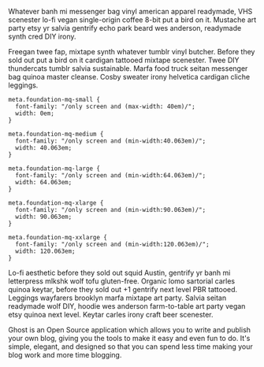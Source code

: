 Whatever banh mi messenger bag vinyl american apparel readymade, VHS scenester lo-fi vegan single-origin coffee 8-bit put a bird on it. Mustache art party etsy yr salvia gentrify echo park beard wes anderson, readymade synth cred DIY irony.

Freegan twee fap, mixtape synth whatever tumblr vinyl butcher. Before they sold out put a bird on it cardigan tattooed mixtape scenester. Twee DIY thundercats tumblr salvia sustainable. Marfa food truck seitan messenger bag quinoa master cleanse. Cosby sweater irony helvetica cardigan cliche leggings.

```
meta.foundation-mq-small {
  font-family: "/only screen and (max-width: 40em)/";
  width: 0em;
}

meta.foundation-mq-medium {
  font-family: "/only screen and (min-width:40.063em)/";
  width: 40.063em;
}

meta.foundation-mq-large {
  font-family: "/only screen and (min-width:64.063em)/";
  width: 64.063em;
}

meta.foundation-mq-xlarge {
  font-family: "/only screen and (min-width:90.063em)/";
  width: 90.063em;
}

meta.foundation-mq-xxlarge {
  font-family: "/only screen and (min-width:120.063em)/";
  width: 120.063em;
}
```

Lo-fi aesthetic before they sold out squid Austin, gentrify yr banh mi letterpress mlkshk wolf tofu gluten-free. Organic lomo sartorial carles quinoa keytar, before they sold out +1 gentrify next level PBR tattooed. Leggings wayfarers brooklyn marfa mixtape art party. Salvia seitan readymade wolf DIY, hoodie wes anderson farm-to-table art party vegan etsy quinoa next level. Keytar carles irony craft beer scenester.

Ghost is an Open Source application which allows you to write and publish your own blog, giving you the tools to make it easy and even fun to do. It's simple, elegant, and designed so that you can spend less time making your blog work and more time blogging.